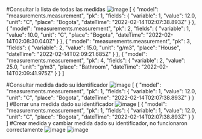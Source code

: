 #Consultar la lista de todas las medidas
![image](https://user-images.githubusercontent.com/69479452/153793157-9854bf24-5028-4074-8171-46d436aacf89.png)
[
    {
        "model": "measurements.measurement",
        "pk": 1,
        "fields": {
            "variable": 1,
            "value": 12.0,
            "unit": "C",
            "place": "Bogota",
            "dateTime": "2022-02-14T02:07:38.893Z"
        }
    },
    {
        "model": "measurements.measurement",
        "pk": 2,
        "fields": {
            "variable": 1,
            "value": 10.0,
            "unit": "C",
            "place": "Bogota",
            "dateTime": "2022-02-14T02:08:30.040Z"
        }
    },
    {
        "model": "measurements.measurement",
        "pk": 3,
        "fields": {
            "variable": 2,
            "value": 15.0,
            "unit": "g/m3",
            "place": "House",
            "dateTime": "2022-02-14T02:09:21.685Z"
        }
    },
    {
        "model": "measurements.measurement",
        "pk": 4,
        "fields": {
            "variable": 2,
            "value": 25.0,
            "unit": "g/m3",
            "place": "Bathroom",
            "dateTime": "2022-02-14T02:09:41.975Z"
        }
    }
]

#Consultar medida dado su identificador
![image](https://user-images.githubusercontent.com/69479452/153796731-30089ab8-87ee-45cc-8544-2b804ca45630.png)
[
    {
        "model": "measurements.measurement",
        "pk": 1,
        "fields": {
            "variable": 1,
            "value": 12.0,
            "unit": "C",
            "place": "Bogota",
            "dateTime": "2022-02-14T02:07:38.893Z"
        }
    }
]
#Borrar una medida dado su identificador
![image](https://user-images.githubusercontent.com/69479452/153799013-afa3ce61-38ec-4399-bf01-a054e495520f.png)
[
    {
        "model": "measurements.measurement",
        "pk": 1,
        "fields": {
            "variable": 1,
            "value": 12.0,
            "unit": "C",
            "place": "Bogota",
            "dateTime": "2022-02-14T02:07:38.893Z"
        }
    }
]
#Crear medida y cambiar medida dado su identificador, no funcionaron correctamente
![image](https://user-images.githubusercontent.com/69479452/153800381-cd73a547-e5ac-4be2-9012-62e21c46dfd2.png)
![image](https://user-images.githubusercontent.com/69479452/153800435-97e51f88-9898-403c-9d55-d8f6bd92df9f.png)

